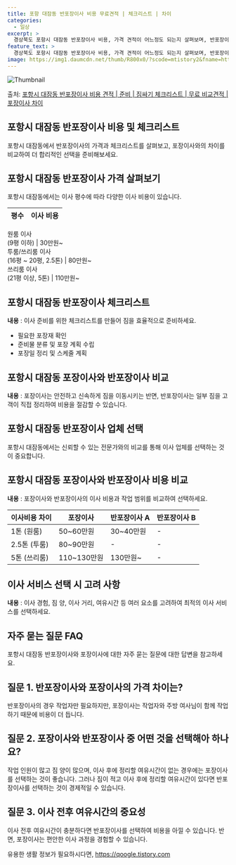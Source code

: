 ```yaml
---
title: 포항 대잠동 반포장이사 비용 무료견적 | 체크리스트 | 차이
categories:
  - 일상
excerpt: >
  경상북도 포항시 대잠동 반포장이사 비용, 가격 견적이 어느정도 되는지 살펴보며, 반포장이사를 준비함에 있어 짐싸기 준비 체크리스트가 무엇인지 보겠습니다. 마지막으로 포장이사와 차이점을 통해 무료 비교견적으로 어떤 것이 더 합리적인 선택인지 공유 드립니다.포항시 대잠동 포장이사 견적 샘플 보기 👈 클릭포항시 대잠동 포장이사 가격 살펴보기 👈 클릭포항시 대잠동 반포장이사 평균 이사 비용평수포항시 대잠동 평균 이사 비용원룸 이사9평 이하 (1톤)30만원~투룸/쓰리룸 이사16평 ~ 20평 (2.5톤)80만원~쓰리룸 이사21평 (5톤) ~110만원~우리집 무료 이사견적 받기 👈 클릭포장 vs 반포장: 이사 방식 비교포장이사는 모든 짐을 전문 업체가 포장하여 이동하는 반면, 반포장이사는 일부 짐을 고객이 직접..
feature_text: >
  경상북도 포항시 대잠동 반포장이사 비용, 가격 견적이 어느정도 되는지 살펴보며, 반포장이사를 준비함에 있어 짐싸기 준비 체크리스트가 무엇인지 보겠습니다. 마지막으로 포장이사와 차이점을 통해 무료 비교견적으로 어떤 것이 더 합리적인 선택인지 공유 드립니다.포항시 대잠동 포장이사 견적 샘플 보기 👈 클릭포항시 대잠동 포장이사 가격 살펴보기 👈 클릭포항시 대잠동 반포장이사 평균 이사 비용평수포항시 대잠동 평균 이사 비용원룸 이사9평 이하 (1톤)30만원~투룸/쓰리룸 이사16평 ~ 20평 (2.5톤)80만원~쓰리룸 이사21평 (5톤) ~110만원~우리집 무료 이사견적 받기 👈 클릭포장 vs 반포장: 이사 방식 비교포장이사는 모든 짐을 전문 업체가 포장하여 이동하는 반면, 반포장이사는 일부 짐을 고객이 직접..
image: https://img1.daumcdn.net/thumb/R800x0/?scode=mtistory2&fname=https%3A%2F%2Fblog.kakaocdn.net%2Fdn%2F9DTp3%2FbtsHcLNBnpF%2FHdFZ0LQuUeKgqcVogF9R51%2Fimg.webp
---
```


![Thumbnail](https://img1.daumcdn.net/thumb/R800x0/?scode=mtistory2&fname=https%3A%2F%2Fblog.kakaocdn.net%2Fdn%2F9DTp3%2FbtsHcLNBnpF%2FHdFZ0LQuUeKgqcVogF9R51%2Fimg.webp)

<p>출처: <a href="https://qoogle.tistory.com/9479" rel="dofollow">포항시 대잠동 반포장이사 비용 견적 | 준비 | 짐싸기 체크리스트 | 무료 비교견적 | 포장이사 차이</a> </p>

## 포항시 대잠동 반포장이사 비용 및 체크리스트

포항시 대잠동에서 반포장이사의 가격과 체크리스트를 살펴보고, 포장이사와의 차이를 비교하여 더 합리적인 선택을 준비해보세요.

## 포항시 대잠동 반포장이사 가격 살펴보기

포항시 대잠동에서는 이사 평수에 따라 다양한 이사 비용이 있습니다.

**평수** | **이사 비용**  
---|---  
원룸 이사  
(9평 이하) | 30만원~  
투룸/쓰리룸 이사  
(16평 ~ 20평, 2.5톤) | 80만원~  
쓰리룸 이사  
(21평 이상, 5톤) | 110만원~  
  
## 포항시 대잠동 반포장이사 체크리스트

**내용** : 이사 준비를 위한 체크리스트를 만들어 짐을 효율적으로 준비하세요.

  * 필요한 포장재 확인
  * 준비물 분류 및 포장 계획 수립
  * 포장일 정리 및 스케줄 계획

## 포항시 대잠동 포장이사와 반포장이사 비교

**내용** : 포장이사는 안전하고 신속하게 짐을 이동시키는 반면, 반포장이사는 일부 짐을 고객이 직접 정리하여 비용을 절감할 수 있습니다.

## 포항시 대잠동 반포장이사 업체 선택

포항시 대잠동에서는 신뢰할 수 있는 전문가와의 비교를 통해 이사 업체를 선택하는 것이 중요합니다.

## 포항시 대잠동 포장이사와 반포장이사 비용 비교

**내용** : 포장이사와 반포장이사의 이사 비용과 작업 범위를 비교하여 선택하세요.

**이사비용 차이** | **포장이사** | **반포장이사 A** | **반포장이사 B**  
---|---|---|---  
1톤 (원룸) | 50~60만원 | 30~40만원 | -  
2.5톤 (투룸) | 80~90만원 | - | -  
5톤 (쓰리룸) | 110~130만원 | 130만원~ | -  
  
## 이사 서비스 선택 시 고려 사항

**내용** : 이사 경험, 짐 양, 이사 거리, 여유시간 등 여러 요소를 고려하여 최적의 이사 서비스를 선택하세요.

## 자주 묻는 질문 FAQ

포항시 대잠동 반포장이사와 포장이사에 대한 자주 묻는 질문에 대한 답변을 참고하세요.

## 질문 1. 반포장이사와 포장이사의 가격 차이는?

반포장이사의 경우 작업자만 필요하지만, 포장이사는 작업자와 주방 여사님이 함께 작업하기 때문에 비용이 더 듭니다.

## 질문 2. 포장이사와 반포장이사 중 어떤 것을 선택해아 하나요?

작업 인원이 많고 짐 양이 많으며, 이사 후에 정리할 여유시간이 없는 경우에는 포장이사를 선택하는 것이 좋습니다. 그러나 짐이 적고 이사
후에 정리할 여유시간이 있다면 반포장이사를 선택하는 것이 경제적일 수 있습니다.

## 질문 3. 이사 전후 여유시간의 중요성

이사 전후 여유시간이 충분하다면 반포장이사를 선택하여 비용을 아낄 수 있습니다. 반면, 포장이사는 편안한 이사 과정을 경험할 수 있습니다.

 

유용한 생활 정보가 필요하시다면, <a href="https://qoogle.tistory.com" rel="dofollow">https://qoogle.tistory.com</a>


